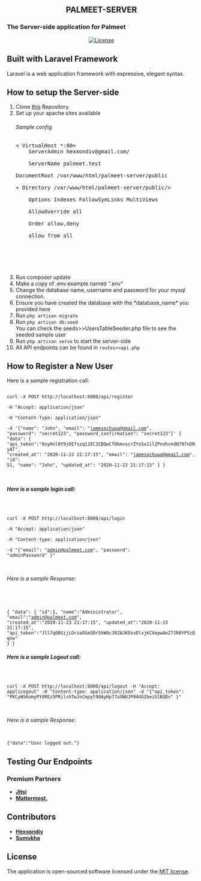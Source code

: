 <h2 align="center">PALMEET-SERVER</h2>
<h3>The Server-side application for Palmeet</h3>

<p align="center">
<a href="https://packagist.org/packages/laravel/framework"><img src="https://poser.pugx.org/laravel/framework/license.svg" alt="License"></a>
</p>

## Built with Laravel Framework

Laravel is a web application framework with expressive, 
elegant syntax. 

## How to setup the Server-side
<ol>
<li> Clone <a href="https://github.com/sumukhah/Palmeet-Server.git">this</a> Repository.</li>
<li> Set up your apache sites available
<h6>Sample config</h6>
<pre>
< VirtualHost *:80>
    ServerAdmin hexxondiv@gmail.com/ <br>
    ServerName palmeet.test <br>
DocumentRoot /var/www/html/palmeet-server/public <br>
< Directory /var/www/html/palmeet-server/public/> <br>
    Options Indexes FollowSymLinks MultiViews <br>
    AllowOverride all <br>
    Order allow,deny <br>
    allow from all <br>
</ Directory> <br>
</ VirtualHost> <br>
</pre>
</li>
<li>Run composer update</li>
<li> Make a copy of .env.example named ".env"
<li> Change the database name, username and password for your mysql connection.</li>
<li> Ensure you have created the database with the *database_name* you provided here</li>
<li> Run <code>php artisan migrate</code></li>
<li> Run <code>php artisan db:seed</code>
<br>You can check the seeds>>UsersTableSeeder.php file to see the seeded sample user
</li>
<li> Run <code>php artisan serve</code> to start the server-side
<li>All API endpoints can be found in <code>routes>>api.php</code> </li>
</ol>

<h2>How to Register a New User</h2>
<p>
Here is a sample registration call:

<code>

curl -X POST http://localhost:8000/api/register \
 -H "Accept: application/json" \
 -H "Content-Type: application/json" \
 -d '{"name": "John", "email": "jamesochuwa@gmail.com", "password": "secret123", "password_confirmation": "secret123"}'
{
    "data": {
        "api_token":"0syHnl0Y9jOIfszq11EC2CBQwCfObmvscrZYo5o2ilZPnohvndH797nDNyAT",
        "created_at": "2020-11-23 21:17:15",
        "email": "jamesochuwa@gmail.com",
        "id": 51,
        "name": "John",
        "updated_at": "2020-11-23 21:17:15"
    }
}

</code>
</p>
<p>
<h5>Here is a sample login call:</h5>

<code>

curl -X POST http://localhost:8000/api/login \
  -H "Accept: application/json" \
  -H "Content-type: application/json" \
  -d "{\"email\": \"admin@palmeet.com\", \"password\": \"adminPassword\" }"

</code>


<h6>Here is a sample Response:</h6>

<code>

{
    "data": {
        "id":1,
        "name":"Administrator",
        "email":"admin@palmeet.com",
        "created_at":"2020-11-23 21:17:15",
        "updated_at":"2020-11-23 21:17:15",
        "api_token":"Jll7q0BSijLOrzaOSm5Dr5hW9cJRZAJKOzvDlxjKCXepwAeZ7JR6YP5zQqnw"
    }
}
</code>


</p>

<p>
<h5>Here is a sample Logout call:</h5>

<code>

curl -X POST http://localhost:8000/api/logout   -H "Accept: applicogout"   -H "Content-type: application/json"   -d "{\"api_token\": \"PKCyWS6omyPYdREz5PRilshTwJnCmpyt98AyHp77aXWUJP94UG2beiG1BGDv\" }"


</code>


<h6>Here is a sample Response:</h6>

<code>
{"data":"User logged out."}
</code>

</p>

<h2>Testing Our Endpoints</h2>



### Premium Partners

- **[Jitsi](https://jitsi.com/)**
- **[Mattermost.](https://mattermost.com)**



## Contributors

- **[Hexxondiv](https://github.com/hexxondiv)**
- **[Sumukha](https://github.com/sumukhah)**


## License

The application is open-sourced software licensed under the [MIT license](https://opensource.org/licenses/MIT).
